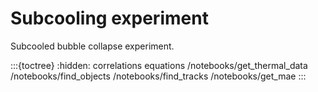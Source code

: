 # Subcooling experiment

Subcooled bubble collapse experiment.

:::{toctree}
:hidden:
correlations
equations
/notebooks/get_thermal_data
/notebooks/find_objects
/notebooks/find_tracks
/notebooks/get_mae
:::
